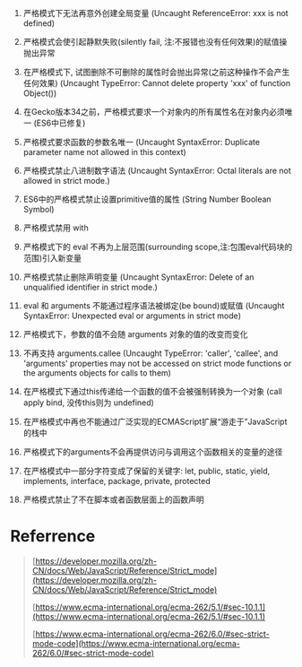 1. 严格模式下无法再意外创建全局变量 (Uncaught ReferenceError: xxx is not defined)
2. 严格模式会使引起静默失败(silently fail, 注:不报错也没有任何效果)的赋值操抛出异常
3. 在严格模式下, 试图删除不可删除的属性时会抛出异常(之前这种操作不会产生任何效果) (Uncaught TypeError: Cannot delete property 'xxx' of function Object())
4. 在Gecko版本34之前，严格模式要求一个对象内的所有属性名在对象内必须唯一 (ES6中已修复)
5. 严格模式要求函数的参数名唯一 (Uncaught SyntaxError: Duplicate parameter name not allowed in this context)
6. 严格模式禁止八进制数字语法 (Uncaught SyntaxError: Octal literals are not allowed in strict mode.)
7. ES6中的严格模式禁止设置primitive值的属性 (String Number Boolean Symbol)


1. 严格模式禁用 with
2. 严格模式下的 eval 不再为上层范围(surrounding scope,注:包围eval代码块的范围)引入新变量
3. 严格模式禁止删除声明变量 (Uncaught SyntaxError: Delete of an unqualified identifier in strict mode.)

1. eval 和 arguments 不能通过程序语法被绑定(be bound)或赋值 (Uncaught SyntaxError: Unexpected eval or arguments in strict mode)
2. 严格模式下，参数的值不会随 arguments 对象的值的改变而变化
3. 不再支持 arguments.callee (Uncaught TypeError: 'caller', 'callee', and 'arguments' properties may not be accessed on strict mode functions or the arguments objects for calls to them)

1. 在严格模式下通过this传递给一个函数的值不会被强制转换为一个对象 (call apply bind, 没传this则为 undefined)
2. 在严格模式中再也不能通过广泛实现的ECMAScript扩展“游走于”JavaScript的栈中
3. 严格模式下的arguments不会再提供访问与调用这个函数相关的变量的途径

1. 在严格模式中一部分字符变成了保留的关键字: let, public, static, yield, implements, interface, package, private, protected
2. 严格模式禁止了不在脚本或者函数层面上的函数声明

# Referrence

> [https://developer.mozilla.org/zh-CN/docs/Web/JavaScript/Reference/Strict_mode](https://developer.mozilla.org/zh-CN/docs/Web/JavaScript/Reference/Strict_mode)
>
> [https://www.ecma-international.org/ecma-262/5.1/#sec-10.1.1](https://www.ecma-international.org/ecma-262/5.1/#sec-10.1.1)
>
> [https://www.ecma-international.org/ecma-262/6.0/#sec-strict-mode-code](https://www.ecma-international.org/ecma-262/6.0/#sec-strict-mode-code)
